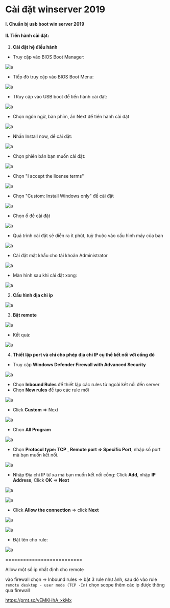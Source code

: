 # Cài đặt winserver 2019

#### I. Chuẩn bị usb boot win server 2019

#### II. Tiến hành cài đặt:

1. **Cài đặt hệ điều hành**

- Truy cập vào BIOS Boot Manager:

![a](https://f4-zpcloud.zdn.vn/8125672928299742671/addd16f119e7d4b98df6.jpg)

- Tiếp đó truy cập vào BIOS Boot Menu:

![a](https://f5-zpcloud.zdn.vn/3086502537968617742/f5e9b637b2217f7f2630.jpg)

- TRuy cập vào USB boot để tiến hành cài đặt:

![a](https://f5-zpcloud.zdn.vn/8904641252933688613/4097bc70b96674382d77.jpg)

- Chọn ngôn ngữ, bàn phím, ấn Next để tiến hành cài đặt

![a](https://f5-zpcloud.zdn.vn/4664777415967586853/0fbf26471e51d30f8a40.jpg)

- Nhấn Install now, để cài đặt:

![a](https://f4-zpcloud.zdn.vn/1275640374790310390/c1ec59f061e6acb8f5f7.jpg)

- Chọn phiên bản bạn muốn cài đặt:

![a](https://f5-zpcloud.zdn.vn/7062796543120125920/63bb1ce225f4e8aab1e5.jpg)

- Chọn "I accept the license terms"

![a](https://f4-zpcloud.zdn.vn/3095662374384706126/440aca32f0243d7a6435.jpg)

- Chọn "Custom: Install Windows only" để cài đặt

![a](https://f5-zpcloud.zdn.vn/1736072637117362486/2a8430640b72c62c9f63.jpg)

- Chọn ổ để cài đặt

![a](https://f5-zpcloud.zdn.vn/6557870928350283349/657064905f8692d8cb97.jpg)

- Quá trình cài đặt sẽ diễn ra ít phút, tuỳ thuộc vào cấu hình máy của bạn

![a](https://f5-zpcloud.zdn.vn/7252432668313947032/554a9040ab5666083f47.jpg)

- Cài đặt mật khẩu cho tài khoản Administrator

![a](https://f5-zpcloud.zdn.vn/3053118998993820279/88b58eb8dfae12f04bbf.jpg)

- Màn hình sau khi cài đặt xong:

![a](https://f5-zpcloud.zdn.vn/8639066784932666957/6c4529ed7afbb7a5eeea.jpg)

2. **Cấu hình địa chỉ ip**

![a](https://f5-zpcloud.zdn.vn/6791097614555379011/63d9b9ac74bab9e4e0ab.jpg)

3. **Bật remote**

![a](https://f5-zpcloud.zdn.vn/1033186263120701150/009432cf65d9a887f1c8.jpg)

- Kết quả:

![a](https://f5-zpcloud.zdn.vn/8875933409697177959/bfc4e349aa5f67013e4e.jpg)

4. **Thiết lập port và chỉ cho phép địa chỉ IP cụ thể kết nối với cổng đó**

- Truy cập **Windows Defender Firewall with Advanced Security**

![a](https://f5-zpcloud.zdn.vn/3208186454054858790/e26cbcb9f7af3af163be.jpg)

- Chọn **Inbound Rules** để thiết lập các rules từ ngoài kết nối đến server
- Chọn **New rules** để tạo các rule mới

![a](https://f4-zpcloud.zdn.vn/4799977065340740106/52bc5e701266df388677.jpg)

- Click **Custom** => Next

![a](https://f5-zpcloud.zdn.vn/3381715384407989287/f5ac16e95aff97a1ceee.jpg)

- Chọn **All Program**

![a](https://f4-zpcloud.zdn.vn/8171776659905860571/9dfdec1ea1086c563519.jpg)

- Chọn **Protocol type: TCP** , **Remote port => Specific Port**, nhập số port mà bạn muốn kết nối.

![a](https://f5-zpcloud.zdn.vn/9202817594650266255/81ed5a09141fd941800e.jpg)

- Nhập Địa chỉ IP từ xa mà bạn muốn kết nối cổng: Click **Add**, nhập **IP Address**, Click **OK** => **Next**

![a](https://f5-zpcloud.zdn.vn/3764402202358133844/166602881f99d2c78b88.jpg)

![a](https://f5-zpcloud.zdn.vn/6086875156902002298/a46de327ea3627687e27.jpg)

- Click **Allow the connection** => click **Next**

![a](https://f5-zpcloud.zdn.vn/956748307290355071/4a9bdcfa9cec51b208fd.jpg)

![a](https://f4-zpcloud.zdn.vn/6741302564461823550/d49379643872f52cac63.jpg)

- Đặt tên cho rule:

![a](https://f4-zpcloud.zdn.vn/1421247699903650462/8e8a53de12c8df9686d9.jpg)


==========================

Allow một số ip nhất định cho remote

vào firewall chọn => Inbound rules => bật 3 rule như ảnh, sau đó vào rule `remote desktop - user mode (TCP -In)` chọn scope thêm các ip được thông qua firewall

https://prnt.sc/vEMKHhA_xkMx
